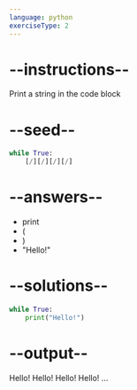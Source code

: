 ```yaml
---
language: python
exerciseType: 2
---
```


# --instructions--

Print a string in the code block

# --seed--

```python
while True:
    [/][/][/][/]
```

# --answers--

- print
- (
- )
- "Hello!"

# --solutions--

```python
while True:
    print("Hello!")
```

# --output--

Hello!
Hello!
Hello!
Hello!
...
